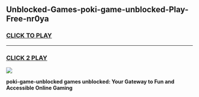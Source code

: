 
## Unblocked-Games-poki-game-unblocked-Play-Free-nr0ya
<h3>
<a href="https://premium76.site?title=poki-game-unblocked&ref=22A">CLICK TO PLAY</a></h3>
<hr>

<h3>
<a href="https://premium76.site?title=poki-game-unblocked&ref=22A">CLICK 2 PLAY</a>
  
</h3>

<a href="https://premium76.site?title=poki-game-unblocked&ref=22A"><img src="https://clearcache.store/games.png"></a>


**poki-game-unblocked games unblocked: Your Gateway to Fun and Accessible Online Gaming**
